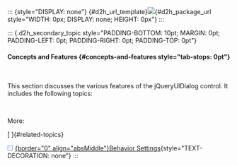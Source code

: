 ::: {style="DISPLAY: none"}
[](ms-xhelp:///?Id=d2h_url_template){#d2h_url_template}![](!package_url!){#d2h_package_url style="WIDTH: 0px; DISPLAY: none; HEIGHT: 0px"}
:::

::: {.d2h_secondary_topic style="PADDING-BOTTOM: 10pt; MARGIN: 0pt; PADDING-LEFT: 0pt; PADDING-RIGHT: 0pt; PADDING-TOP: 0pt"}
#### Concepts and Features {#concepts-and-features style="tab-stops: 0pt"}

 

This section discusses the various features of the jQueryUIDialog control. It includes the following topics:

 

More:

[ ]{#related-topics}

[![](button.gif){border="0" align="absMiddle"}Behavior Settings](ms-xhelp:///?Id=81dd531f-1b0c-403d-a0bf-2afe9e98a823){style="TEXT-DECORATION: none"}
:::

